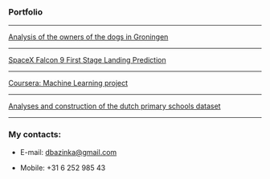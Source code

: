### Portfolio

---
[Analysis of the owners of the dogs in Groningen](./Nederland/Gron_pet_analysis/index_dogs.html)

---
[SpaceX Falcon 9 First Stage Landing Prediction](./SpaceXPrediction/index_spacex.md)

---
[Coursera: Machine Learning project](./MLCourseraProject/MLCourseraProject.md)

---
[Analyses and construction of the dutch primary schools dataset](./school_data/index_school.html)

---

### My contacts:

- E-mail: dbazinka@gmail.com 

- Mobile: +31 6 252 985 43
